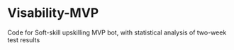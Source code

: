 # Visability-MVP

Code for Soft-skill upskilling MVP bot, with statistical analysis of two-week test results
